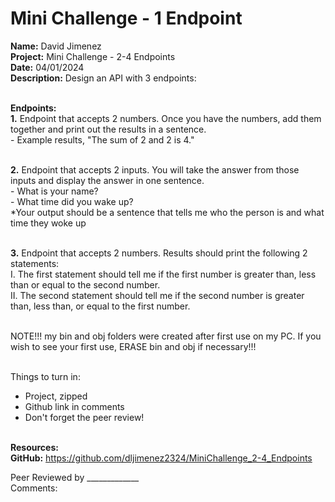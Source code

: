 # Mini Challenge - 1 Endpoint

<b>Name:</b> David Jimenez<br>
<b>Project:</b> Mini Challenge - 2-4 Endpoints <br>
<b>Date:</b> 04/01/2024 <br>
<strong>Description:</strong>
Design an API with 3 endpoints: <br> <br>

<b>Endpoints:</b> <br>
<b>1.</b> Endpoint that accepts 2 numbers.  Once you have the numbers, add them together and print out the results in a sentence. <br>
     - Example results, "The sum of 2 and 2 is 4." <br> <br>

<b>2.</b> Endpoint that accepts 2 inputs. You will take the answer from those inputs and display the answer in one sentence. <br>
     - What is your name?  <br>
     - What time did you wake up? <br>
     *Your output should be a sentence that tells me who the person is and what time they woke up <br> <br>

<b>3.</b> Endpoint that accepts 2 numbers. Results should print the following 2 statements: <br>
     I. The first statement should tell me if the first number is greater than, less than or equal to the second number. <br>
     II. The second statement should tell me if the second number is greater than, less than, or equal to the first number. <br> <br>

NOTE!!!  my bin and obj folders were created after first use on my PC.  If you wish to see your first use, ERASE bin and obj  if necessary!!! <br><br>

Things to turn in: <br>
- Project, zipped <br>
- Github link in comments <br>
- Don't forget the peer review! <br> <br>


<b>Resources:</b> <br>
<b>GitHub:</b> https://github.com/dljimenez2324/MiniChallenge_2-4_Endpoints <br>


Peer Reviewed by _____________ <br>
Comments:  <br> <br>